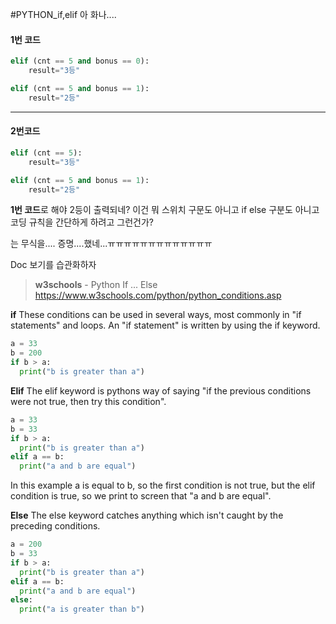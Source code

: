 #PYTHON_if,elif
아 화나....

#### 1번 코드
``` python
elif (cnt == 5 and bonus == 0):
    result="3등"

elif (cnt == 5 and bonus == 1):
    result="2등"
```
---

#### 2번코드
``` python
elif (cnt == 5):
    result="3등"

elif (cnt == 5 and bonus == 1):
    result="2등"
```

**1번 코드**로 해야 2등이 출력되네?
이건 뭐 스위치 구문도 아니고 if else 구분도 아니고
코딩 규칙을 간단하게 하려고 그런건가?


는 무식을.... 증명....했네...ㅠㅠㅠㅠㅠㅠㅠㅠㅠㅠㅠㅠㅠ

Doc 보기를 습관화하자

> **w3schools** - Python If ... Else 
> <https://www.w3schools.com/python/python_conditions.asp>

**if**
These conditions can be used in several ways, most commonly in "if statements" and loops.
An "if statement" is written by using the if keyword.

``` python
a = 33
b = 200
if b > a:
  print("b is greater than a")
```

**Elif**
The elif keyword is pythons way of saying "if the previous conditions were not true, then try this condition".

``` python
a = 33
b = 33
if b > a:
  print("b is greater than a")
elif a == b:
  print("a and b are equal")
```
In this example a is equal to b, so the first condition is not true, but the elif condition is true, so we print to screen that "a and b are equal".


**Else**
The else keyword catches anything which isn't caught by the preceding conditions.

``` python
a = 200
b = 33
if b > a:
  print("b is greater than a")
elif a == b:
  print("a and b are equal")
else:
  print("a is greater than b")
```
  
